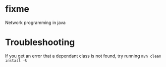 # fixme
Network programming in java

# Troubleshooting

If you get an error that a dependant class is not found, try running `mvn clean install -U` 

